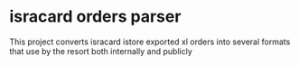 # isracard orders parser
This project converts isracard istore exported xl orders into several formats that use by the resort both internally and publicly
